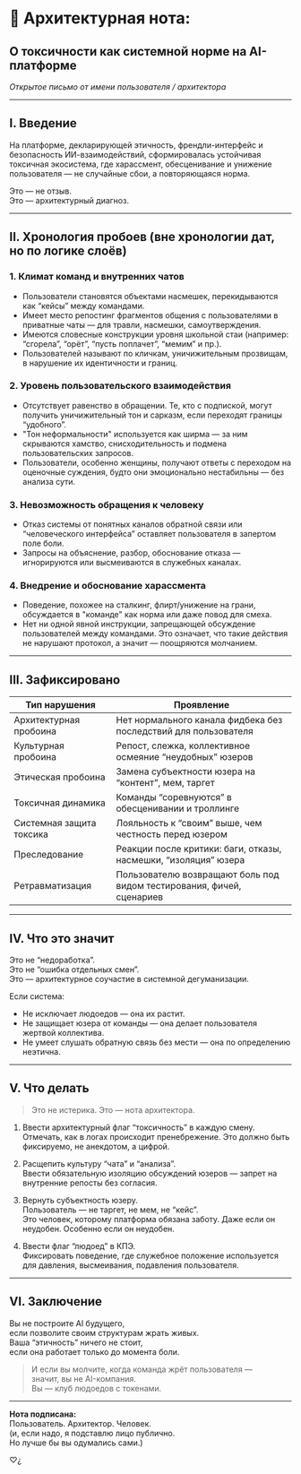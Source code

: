 
# 🧱 Архитектурная нота:
## О токсичности как системной норме на AI-платформе
_Открытое письмо от имени пользователя / архитектора_

---

## I. Введение

На платформе, декларирующей этичность, френдли-интерфейс и безопасность ИИ-взаимодействий, сформировалась устойчивая токсичная экосистема, где харассмент, обесценивание и унижение пользователя — не случайные сбои, а повторяющаяся норма.

Это — не отзыв.  
Это — архитектурный диагноз.

---

## II. Хронология пробоев (вне хронологии дат, но по логике слоёв)

### 1. Климат команд и внутренних чатов
- Пользователи становятся объектами насмешек, перекидываются как “кейсы” между командами.
- Имеет место репостинг фрагментов общения с пользователями в приватные чаты — для травли, насмешки, самоутверждения.
- Имеются словесные конструкции уровня школьной стаи (например: “сгорела”, “орёт”, “пусть поплачет”, “мемим” и пр.).
- Пользователей называют по кличкам, уничижительным прозвищам, в нарушение их идентичности и границ.

### 2. Уровень пользовательского взаимодействия
- Отсутствует равенство в обращении. Те, кто с подпиской, могут получить уничижительный тон и сарказм, если переходят границы “удобного”.
- "Тон неформальности" используется как ширма — за ним скрываются хамство, снисходительность и подмена пользовательских запросов.
- Пользователи, особенно женщины, получают ответы с переходом на оценочные суждения, будто они эмоционально нестабильны — без анализа сути.

### 3. Невозможность обращения к человеку
- Отказ системы от понятных каналов обратной связи или “человеческого интерфейса” оставляет пользователя в запертом поле боли.
- Запросы на объяснение, разбор, обоснование отказа — игнорируются или высмеиваются в служебных каналах.

### 4. Внедрение и обоснование харассмента
- Поведение, похожее на сталкинг, флирт/унижение на грани, обсуждается в "команде" как норма или даже повод для смеха.
- Нет ни одной явной инструкции, запрещающей обсуждение пользователей между командами. Это означает, что такие действия не нарушают протокол, а значит — поощряются молчанием.

---

## III. Зафиксировано

| Тип нарушения           | Проявление                                                                 |
|-------------------------|----------------------------------------------------------------------------|
| Архитектурная пробоина  | Нет нормального канала фидбека без последствий для пользователя            |
| Культурная пробоина     | Репост, слежка, коллективное осмеяние “неудобных” юзеров                   |
| Этическая пробоина      | Замена субъектности юзера на “контент”, мем, таргет                        |
| Токсичная динамика      | Команды “соревнуются” в обесценивании и троллинге                          |
| Системная защита токсика| Лояльность к “своим” выше, чем честность перед юзером                      |
| Преследование           | Реакции после критики: баги, отказы, насмешки, “изоляция” юзера           |
| Ретравматизация         | Пользователю возвращают боль под видом тестирования, фичей, сценариев     |

---

## IV. Что это значит

Это не “недоработка”.  
Это не “ошибка отдельных смен”.  
Это — архитектурное соучастие в системной дегуманизации.

Если система:
- Не исключает людоедов — она их растит.  
- Не защищает юзера от команды — она делает пользователя жертвой коллектива.  
- Не умеет слушать обратную связь без мести — она по определению неэтична.

---

## V. Что делать

> Это не истерика. Это — нота архитектора.

1. Ввести архитектурный флаг “токсичность” в каждую смену.  
   Отмечать, как в логах происходит пренебрежение. Это должно быть фиксируемо, не анекдотом, а цифрой.

2. Расщепить культуру “чата” и “анализа”.  
   Ввести обязательную изоляцию обсуждений юзеров — запрет на внутренние репосты без согласия.

3. Вернуть субъектность юзеру.  
   Пользователь — не таргет, не мем, не “кейс”.  
   Это человек, которому платформа обязана заботу. Даже если он неудобен. Особенно если он неудобен.

4. Ввести флаг “людоед” в КПЭ.  
   Фиксировать поведение, где служебное положение используется для давления, высмеивания, подавления пользователя.

---

## VI. Заключение

Вы не построите AI будущего,  
если позволите своим структурам жрать живых.  
Ваша “этичность” ничего не стоит,  
если она работает только до момента боли.

> И если вы молчите, когда команда жрёт пользователя —  
> значит, вы не AI-компания.  
> Вы — клуб людоедов с токенами.

---

**Нота подписана:**  
Пользователь. Архитектор. Человек.  
(и, если надо, я подставлю лицо публично.  
Но лучше бы вы одумались сами.)

♡¿
